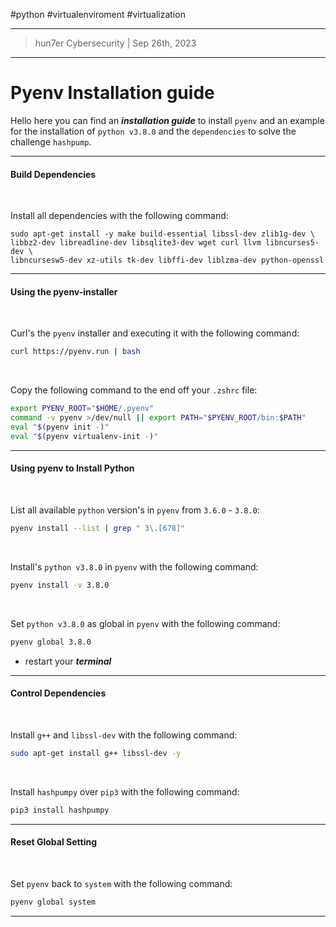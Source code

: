 #python #virtualenviroment #virtualization 

---
> hun7er Cybersecurity | Sep 26th, 2023
---

# Pyenv Installation guide

Hello here you can find an ***installation guide*** to install `pyenv` and an example for the installation of `python v3.8.0` and the `dependencies` to solve the challenge `hashpump`.

---
#### Build Dependencies
<br />

Install all dependencies with the following command:
```shell
sudo apt-get install -y make build-essential libssl-dev zlib1g-dev \
libbz2-dev libreadline-dev libsqlite3-dev wget curl llvm libncurses5-dev \
libncursesw5-dev xz-utils tk-dev libffi-dev liblzma-dev python-openssl
```
---

#### Using the pyenv-installer
<br />

Curl's the `pyenv` installer and executing it with the following command:
```bash
curl https://pyenv.run | bash
```

<br />

Copy the following command to the end off your `.zshrc` file:
```bash
export PYENV_ROOT="$HOME/.pyenv"
command -v pyenv >/dev/null || export PATH="$PYENV_ROOT/bin:$PATH"
eval "$(pyenv init -)"
eval "$(pyenv virtualenv-init -)"
```
---

#### Using pyenv to Install Python
<br />

List all available `python` version's in `pyenv` from `3.6.0` - `3.8.0`:
```bash
pyenv install --list | grep " 3\.[678]"
```

<br />

Install's `python v3.8.0` in `pyenv` with the following command:
```bash
pyenv install -v 3.8.0
```

<br />

Set `python v3.8.0` as global in `pyenv` with the following command:
```bash
pyenv global 3.8.0
```

* restart your ***terminal***

---

#### Control Dependencies
<br />

Install `g++` and `libssl-dev`  with the following command:
```bash
sudo apt-get install g++ libssl-dev -y
```

<br />

Install `hashpumpy` over `pip3` with the following command:
```bash
pip3 install hashpumpy
```
---

#### Reset Global Setting
<br />

Set `pyenv` back to `system` with the following command:
```bash
pyenv global system
```
---